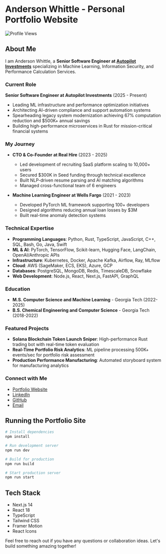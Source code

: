 # Anderson Whittle - Personal Portfolio Website

![Profile Views](https://komarev.com/ghpvc/?username=your-github-username&color=blue)

## About Me

I am Anderson Whittle, a **Senior Software Engineer at [Autopilot Investments](https://joinautopilot.com)** specializing in Machine Learning, Information Security, and Performance Calculation Services.

### Current Role

**Senior Software Engineer at Autopilot Investments** (2025 - Present)
- Leading ML infrastructure and performance optimization initiatives
- Architecting AI-driven compliance and support automation systems
- Spearheading legacy system modernization achieving 67% computation reduction and $500K+ annual savings
- Building high-performance microservices in Rust for mission-critical financial systems

### My Journey

- **CTO & Co-Founder at Real Hire** (2023 - 2025)
  - Led development of recruiting SaaS platform scaling to 10,000+ users
  - Secured $300K in Seed funding through technical excellence
  - Built NLP-driven resume parsing and AI matching algorithms
  - Managed cross-functional team of 6 engineers

- **Machine Learning Engineer at Wells Fargo** (2021 - 2023)
  - Developed PyTorch ML framework supporting 100+ developers
  - Designed algorithms reducing annual loan losses by $3M
  - Built real-time anomaly detection systems

### Technical Expertise

- **Programming Languages**: Python, Rust, TypeScript, JavaScript, C++, SQL, Bash, Go, Java, Swift
- **ML & AI**: PyTorch, TensorFlow, Scikit-learn, Hugging Face, LangChain, OpenAI/Anthropic APIs
- **Infrastructure**: Kubernetes, Docker, Apache Kafka, Airflow, Ray, MLflow
- **Cloud**: AWS (SageMaker, ECS, EKS), Azure, GCP
- **Databases**: PostgreSQL, MongoDB, Redis, TimescaleDB, Snowflake
- **Web Development**: Node.js, React, Next.js, FastAPI, GraphQL

### Education

- **M.S. Computer Science and Machine Learning** - Georgia Tech (2022-2025)
- **B.S. Chemical Engineering and Computer Science** - Georgia Tech (2018-2022)

### Featured Projects

- **Solana Blockchain Token Launch Sniper**: High-performance Rust trading bot with real-time token evaluation
- **Real-Time Portfolio Risk Analytics**: ML pipeline processing 500K+ events/sec for portfolio risk assessment
- **Production Performance Manufacturing**: Automated storyboard system for manufacturing analytics

### Connect with Me

- [Portfolio Website](https://andersonwhittle.dev)
- [LinkedIn](https://www.linkedin.com/in/anderson-whittle/)
- [GitHub](https://github.com/awhittle6)
- [Email](mailto:awhittlex2@gmail.com)

## Running the Portfolio Site

```bash
# Install dependencies
npm install

# Run development server
npm run dev

# Build for production
npm run build

# Start production server
npm run start
```

## Tech Stack

- Next.js 14
- React 18
- TypeScript
- Tailwind CSS
- Framer Motion
- React Icons

Feel free to reach out if you have any questions or collaboration ideas. Let's build something amazing together!